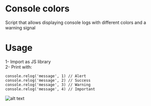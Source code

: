# Console colors
Script that allows displaying console logs with different colors and a warning signal

# Usage
1-  Import as JS library  
2-  Print with:  

```
console.relog('message', 1) // Alert  
console.relog('message', 2) // Success  
console.relog('message', 3) // Warning  
console.relog('message', 4) // Important
```


![alt text](https://github.com/JGCdev/JS-Console-Colors/blob/master/example/log.png)
